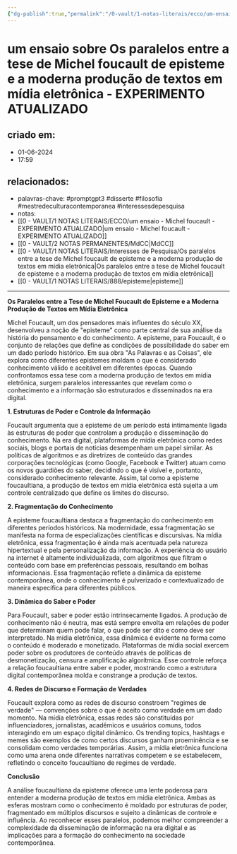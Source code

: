 ```yaml
---
{"dg-publish":true,"permalink":"/0-vault/1-notas-literais/ecco/um-ensaio-michel-foucault-experimento-atualizado/","tags":["promptgpt3","disserte","filosofia","mestredeculturacontemporanea","interessesdepesquisa"],"dgHomeLink":true,"dgShowLocalGraph":true,"dgShowFileTree":true,"dgEnableSearch":true,"noteIcon":""}
---
```


# um ensaio sobre Os paralelos entre a tese de Michel foucault de episteme e a moderna produção de textos em mídia eletrônica - EXPERIMENTO ATUALIZADO

## criado em: 
- 01-06-2024
- 17:59
## relacionados:
- palavras-chave: #promptgpt3 #disserte #filosofia #mestredeculturacontemporanea #interessesdepesquisa 
- notas:
- [[0 - VAULT/1 NOTAS LITERAIS/ECCO/um ensaio - Michel foucault - EXPERIMENTO ATUALIZADO\|um ensaio - Michel foucault - EXPERIMENTO ATUALIZADO]]
- [[0 - VAULT/2 NOTAS PERMANENTES/MdCC\|MdCC]]
- [[0 - VAULT/1 NOTAS LITERAIS/Interesses de Pesquisa/Os paralelos entre a tese de Michel foucault de episteme e a moderna produção de textos em mídia eletrônica\|Os paralelos entre a tese de Michel foucault de episteme e a moderna produção de textos em mídia eletrônica]]
- [[0 - VAULT/1 NOTAS LITERAIS/888/episteme\|episteme]]
---

**Os Paralelos entre a Tese de Michel Foucault de Episteme e a Moderna Produção de Textos em Mídia Eletrônica**

Michel Foucault, um dos pensadores mais influentes do século XX, desenvolveu a noção de "episteme" como parte central de sua análise da história do pensamento e do conhecimento. A episteme, para Foucault, é o conjunto de relações que define as condições de possibilidade do saber em um dado período histórico. Em sua obra "As Palavras e as Coisas", ele explora como diferentes epistemes moldam o que é considerado conhecimento válido e aceitável em diferentes épocas. Quando confrontamos essa tese com a moderna produção de textos em mídia eletrônica, surgem paralelos interessantes que revelam como o conhecimento e a informação são estruturados e disseminados na era digital.

**1. Estruturas de Poder e Controle da Informação**

Foucault argumenta que a episteme de um período está intimamente ligada às estruturas de poder que controlam a produção e disseminação do conhecimento. Na era digital, plataformas de mídia eletrônica como redes sociais, blogs e portais de notícias desempenham um papel similar. As políticas de algoritmos e as diretrizes de conteúdo das grandes corporações tecnológicas (como Google, Facebook e Twitter) atuam como os novos guardiões do saber, decidindo o que é visível e, portanto, considerado conhecimento relevante. Assim, tal como a episteme foucaultiana, a produção de textos em mídia eletrônica está sujeita a um controle centralizado que define os limites do discurso.

**2. Fragmentação do Conhecimento**

A episteme foucaultiana destaca a fragmentação do conhecimento em diferentes períodos históricos. Na modernidade, essa fragmentação se manifesta na forma de especializações científicas e discursivas. Na mídia eletrônica, essa fragmentação é ainda mais acentuada pela natureza hipertextual e pela personalização da informação. A experiência do usuário na internet é altamente individualizada, com algoritmos que filtram o conteúdo com base em preferências pessoais, resultando em bolhas informacionais. Essa fragmentação reflete a dinâmica da episteme contemporânea, onde o conhecimento é pulverizado e contextualizado de maneira específica para diferentes públicos.

**3. Dinâmica do Saber e Poder**

Para Foucault, saber e poder estão intrinsecamente ligados. A produção de conhecimento não é neutra, mas está sempre envolta em relações de poder que determinam quem pode falar, o que pode ser dito e como deve ser interpretado. Na mídia eletrônica, essa dinâmica é evidente na forma como o conteúdo é moderado e monetizado. Plataformas de mídia social exercem poder sobre os produtores de conteúdo através de políticas de desmonetização, censura e amplificação algorítmica. Esse controle reforça a relação foucaultiana entre saber e poder, mostrando como a estrutura digital contemporânea molda e constrange a produção de textos.

**4. Redes de Discurso e Formação de Verdades**

Foucault explora como as redes de discurso constroem "regimes de verdade" — convenções sobre o que é aceito como verdade em um dado momento. Na mídia eletrônica, essas redes são constituídas por influenciadores, jornalistas, acadêmicos e usuários comuns, todos interagindo em um espaço digital dinâmico. Os trending topics, hashtags e memes são exemplos de como certos discursos ganham proeminência e se consolidam como verdades temporárias. Assim, a mídia eletrônica funciona como uma arena onde diferentes narrativas competem e se estabelecem, refletindo o conceito foucaultiano de regimes de verdade.

**Conclusão**

A análise foucaultiana da episteme oferece uma lente poderosa para entender a moderna produção de textos em mídia eletrônica. Ambas as esferas mostram como o conhecimento é moldado por estruturas de poder, fragmentado em múltiplos discursos e sujeito a dinâmicas de controle e influência. Ao reconhecer esses paralelos, podemos melhor compreender a complexidade da disseminação de informação na era digital e as implicações para a formação do conhecimento na sociedade contemporânea.